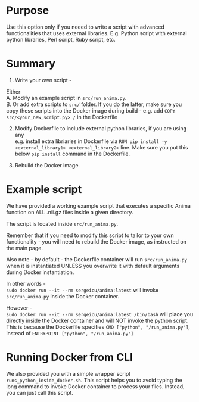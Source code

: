 # Purpose 

Use this option only if you neeed to write a script with advanced functionalities that uses external libraries. E.g. Python script with external python libraries, Perl script, Ruby script, etc. 

# Summary 

1. Write your own script -    

Either   
A. Modify an example script in `src/run_anima.py`.   
B. Or add extra scripts to `src/` folder. If you do the latter, make sure you copy these scripts into the Docker image during build - e.g. add `COPY src/<your_new_script.py> /` in the Dockerfile 

2. Modify Dockerfile to include external python libraries, if you are using any   
e.g. install extra libriaries in Dockerfile via `RUN pip install -y <external_library1> <external_library2>` line. Make sure you put this below `pip install` command in the Dockerfile. 

3. Rebuild the Docker image. 


# Example script 

We have provided a working example script that executes a specific Anima function on ALL .nii.gz files inside a given directory.  

The script is located inside `src/run_anima.py`.  

Remember that if you need to modify this script to tailor to your own functionality - you will need to rebuild the Docker image, as instructed on the main page.   

Also note - by default - the Dockerfile container will run `src/run_anima.py` when it is instantiated UNLESS you overwrite it with default arguments during Docker instantiation.  

In other words -   
`sudo docker run --it --rm sergeicu/anima:latest` will invoke `src/run_anima.py` inside the Docker container.   

However -   
`sudo docker run --it --rm sergeicu/anima:latest /bin/bash` will place you directly inside the Docker container and will NOT invoke the python script. This is because the Dockerfile specifies `CMD ["python", "/run_anima.py"]`, instead of `ENTRYPOINT ["python", "/run_anima.py"]`

# Running Docker from CLI 

We also provided you with a simple wrapper script `runs_python_inside_docker.sh`. This script helps you to avoid typing the long command to invoke Docker container to process your files. Instead, you can just call this script. 
